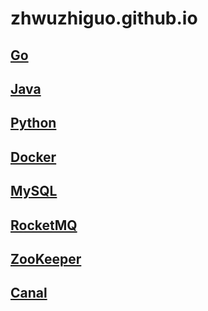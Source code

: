 # zhwuzhiguo.github.io

## [Go](./Go/index.md)

## [Java](./Java/index.md)

## [Python](./Python/index.md)

## [Docker](./Docker/index.md)

## [MySQL](./MySQL/index.md)

## [RocketMQ](./RocketMQ/index.md)

## [ZooKeeper](./ZooKeeper/index.md)

## [Canal](./Canal/index.md)
